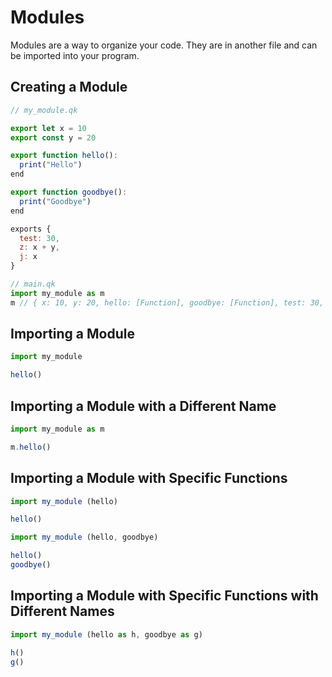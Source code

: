 # Modules

Modules are a way to organize your code. They are in another file and can be imported into your program.

## Creating a Module

```js
// my_module.qk

export let x = 10
export const y = 20

export function hello():
  print("Hello")
end

export function goodbye():
  print("Goodbye")
end

exports {
  test: 30,
  z: x + y,
  j: x
}

// main.qk
import my_module as m
m // { x: 10, y: 20, hello: [Function], goodbye: [Function], test: 30, z: 30, j: 10 }
```

## Importing a Module

```js
import my_module

hello()
```

## Importing a Module with a Different Name

```js
import my_module as m

m.hello()
```

## Importing a Module with Specific Functions

```js
import my_module (hello)

hello()
```

```js
import my_module (hello, goodbye)

hello()
goodbye()
```

## Importing a Module with Specific Functions with Different Names

```js
import my_module (hello as h, goodbye as g)

h()
g()
```
